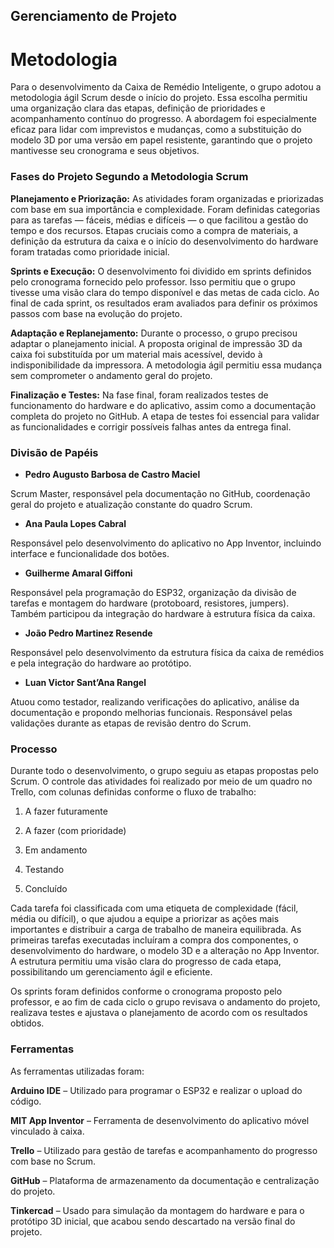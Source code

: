 ## Gerenciamento de Projeto


# Metodologia

Para o desenvolvimento da Caixa de Remédio Inteligente, o grupo adotou a metodologia ágil Scrum desde o início do projeto. Essa escolha permitiu uma organização clara das etapas, definição de prioridades e acompanhamento contínuo do progresso. A abordagem foi especialmente eficaz para lidar com imprevistos e mudanças, como a substituição do modelo 3D por uma versão em papel resistente, garantindo que o projeto mantivesse seu cronograma e seus objetivos.

### Fases do Projeto Segundo a Metodologia Scrum

**Planejamento e Priorização:**
As atividades foram organizadas e priorizadas com base em sua importância e complexidade. Foram definidas categorias para as tarefas — fáceis, médias e difíceis — o que facilitou a gestão do tempo e dos recursos. Etapas cruciais como a compra de materiais, a definição da estrutura da caixa e o início do desenvolvimento do hardware foram tratadas como prioridade inicial.

**Sprints e Execução:**
O desenvolvimento foi dividido em sprints definidos pelo cronograma fornecido pelo professor. Isso permitiu que o grupo tivesse uma visão clara do tempo disponível e das metas de cada ciclo. Ao final de cada sprint, os resultados eram avaliados para definir os próximos passos com base na evolução do projeto.

**Adaptação e Replanejamento:**
Durante o processo, o grupo precisou adaptar o planejamento inicial. A proposta original de impressão 3D da caixa foi substituída por um material mais acessível, devido à indisponibilidade da impressora. A metodologia ágil permitiu essa mudança sem comprometer o andamento geral do projeto.

**Finalização e Testes:**
Na fase final, foram realizados testes de funcionamento do hardware e do aplicativo, assim como a documentação completa do projeto no GitHub. A etapa de testes foi essencial para validar as funcionalidades e corrigir possíveis falhas antes da entrega final.

### Divisão de Papéis

- **Pedro Augusto Barbosa de Castro Maciel**

Scrum Master, responsável pela documentação no GitHub, coordenação geral do projeto e atualização constante do quadro Scrum.

- **Ana Paula Lopes Cabral**

Responsável pelo desenvolvimento do aplicativo no App Inventor, incluindo interface e funcionalidade dos botões.

- **Guilherme Amaral Giffoni**

Responsável pela programação do ESP32, organização da divisão de tarefas e montagem do hardware (protoboard, resistores, jumpers). Também participou da integração do hardware à estrutura física da caixa.

- **João Pedro Martinez Resende**

Responsável pelo desenvolvimento da estrutura física da caixa de remédios e pela integração do hardware ao protótipo.

- **Luan Victor Sant’Ana Rangel**

Atuou como testador, realizando verificações do aplicativo, análise da documentação e propondo melhorias funcionais. Responsável pelas validações durante as etapas de revisão dentro do Scrum.

### Processo

Durante todo o desenvolvimento, o grupo seguiu as etapas propostas pelo Scrum. O controle das atividades foi realizado por meio de um quadro no Trello, com colunas definidas conforme o fluxo de trabalho:

1. A fazer futuramente

2. A fazer (com prioridade)

3. Em andamento

4. Testando

5. Concluído

Cada tarefa foi classificada com uma etiqueta de complexidade (fácil, média ou difícil), o que ajudou a equipe a priorizar as ações mais importantes e distribuir a carga de trabalho de maneira equilibrada. As primeiras tarefas executadas incluíram a compra dos componentes, o desenvolvimento do hardware, o modelo 3D e a alteração no App Inventor. A estrutura permitiu uma visão clara do progresso de cada etapa, possibilitando um gerenciamento ágil e eficiente.

Os sprints foram definidos conforme o cronograma proposto pelo professor, e ao fim de cada ciclo o grupo revisava o andamento do projeto, realizava testes e ajustava o planejamento de acordo com os resultados obtidos.
 
### Ferramentas

As ferramentas utilizadas foram:

**Arduino IDE** – Utilizado para programar o ESP32 e realizar o upload do código.

**MIT App Inventor** – Ferramenta de desenvolvimento do aplicativo móvel vinculado à caixa.

**Trello** – Utilizado para gestão de tarefas e acompanhamento do progresso com base no Scrum.

**GitHub** – Plataforma de armazenamento da documentação e centralização do projeto.

**Tinkercad** – Usado para simulação da montagem do hardware e para o protótipo 3D inicial, que acabou sendo descartado na versão final do projeto.
